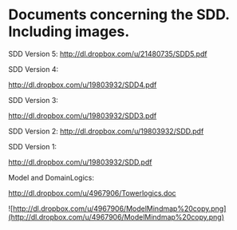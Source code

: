 # Documents concerning the SDD. Including images. #

SDD Version 5:
http://dl.dropbox.com/u/21480735/SDD5.pdf

SDD Version 4:

http://dl.dropbox.com/u/19803932/SDD4.pdf

SDD Version 3:

http://dl.dropbox.com/u/19803932/SDD3.pdf

SDD Version 2:
http://dl.dropbox.com/u/19803932/SDD.pdf

SDD Version 1:

http://dl.dropbox.com/u/19803932/SDD.pdf

Model and DomainLogics:

http://dl.dropbox.com/u/4967906/Towerlogics.doc

![http://dl.dropbox.com/u/4967906/ModelMindmap%20copy.png](http://dl.dropbox.com/u/4967906/ModelMindmap%20copy.png)